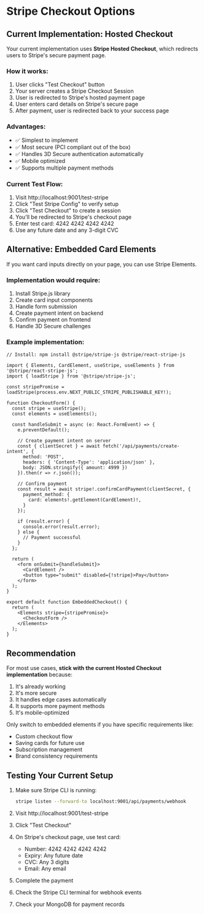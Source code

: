 # Stripe Checkout Options

## Current Implementation: Hosted Checkout

Your current implementation uses **Stripe Hosted Checkout**, which redirects users to Stripe's secure payment page.

### How it works:
1. User clicks "Test Checkout" button
2. Your server creates a Stripe Checkout Session
3. User is redirected to Stripe's hosted payment page
4. User enters card details on Stripe's secure page
5. After payment, user is redirected back to your success page

### Advantages:
- ✅ Simplest to implement
- ✅ Most secure (PCI compliant out of the box)
- ✅ Handles 3D Secure authentication automatically
- ✅ Mobile optimized
- ✅ Supports multiple payment methods

### Current Test Flow:
1. Visit http://localhost:9001/test-stripe
2. Click "Test Stripe Config" to verify setup
3. Click "Test Checkout" to create a session
4. You'll be redirected to Stripe's checkout page
5. Enter test card: 4242 4242 4242 4242
6. Use any future date and any 3-digit CVC

## Alternative: Embedded Card Elements

If you want card inputs directly on your page, you can use Stripe Elements.

### Implementation would require:
1. Install Stripe.js library
2. Create card input components
3. Handle form submission
4. Create payment intent on backend
5. Confirm payment on frontend
6. Handle 3D Secure challenges

### Example implementation:
```tsx
// Install: npm install @stripe/stripe-js @stripe/react-stripe-js

import { Elements, CardElement, useStripe, useElements } from '@stripe/react-stripe-js';
import { loadStripe } from '@stripe/stripe-js';

const stripePromise = loadStripe(process.env.NEXT_PUBLIC_STRIPE_PUBLISHABLE_KEY!);

function CheckoutForm() {
  const stripe = useStripe();
  const elements = useElements();

  const handleSubmit = async (e: React.FormEvent) => {
    e.preventDefault();
    
    // Create payment intent on server
    const { clientSecret } = await fetch('/api/payments/create-intent', {
      method: 'POST',
      headers: { 'Content-Type': 'application/json' },
      body: JSON.stringify({ amount: 4999 })
    }).then(r => r.json());

    // Confirm payment
    const result = await stripe!.confirmCardPayment(clientSecret, {
      payment_method: {
        card: elements!.getElement(CardElement)!,
      }
    });

    if (result.error) {
      console.error(result.error);
    } else {
      // Payment successful
    }
  };

  return (
    <form onSubmit={handleSubmit}>
      <CardElement />
      <button type="submit" disabled={!stripe}>Pay</button>
    </form>
  );
}

export default function EmbeddedCheckout() {
  return (
    <Elements stripe={stripePromise}>
      <CheckoutForm />
    </Elements>
  );
}
```

## Recommendation

For most use cases, **stick with the current Hosted Checkout implementation** because:

1. It's already working
2. It's more secure
3. It handles edge cases automatically
4. It supports more payment methods
5. It's mobile-optimized

Only switch to embedded elements if you have specific requirements like:
- Custom checkout flow
- Saving cards for future use
- Subscription management
- Brand consistency requirements

## Testing Your Current Setup

1. Make sure Stripe CLI is running:
   ```bash
   stripe listen --forward-to localhost:9001/api/payments/webhook
   ```

2. Visit http://localhost:9001/test-stripe

3. Click "Test Checkout"

4. On Stripe's checkout page, use test card:
   - Number: 4242 4242 4242 4242
   - Expiry: Any future date
   - CVC: Any 3 digits
   - Email: Any email

5. Complete the payment

6. Check the Stripe CLI terminal for webhook events

7. Check your MongoDB for payment records

